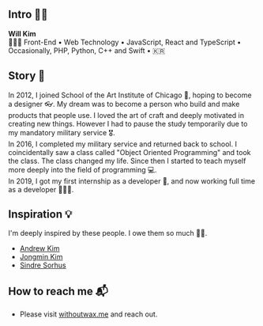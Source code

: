 ## Intro 👋🏼

**Will Kim**  
👨🏻‍💻 Front-End • Web Technology • JavaScript, React and TypeScript • Occasionally, PHP, Python, C++ and Swift • 🇰🇷

## Story 💬

In 2012, I joined School of the Art Institute of Chicago 🎨, hoping to become a designer 👓. My dream was to become a person who build and make products that people use. I loved the art of craft and deeply motivated in creating new things. However I had to pause the study temporarily due to my mandatory military service 🎖.  
In 2016, I completed my military service and returned back to school. I coincidentally saw a class called "Object Oriented Programming" and took the class. The class changed my life. Since then I started to teach myself more deeply into the field of programming 💻.  
In 2019, I got my first internship as a developer 🎉, and now working full time as a developer 👨🏻‍💻.

## Inspiration 💡

I'm deeply inspired by these people. I owe them so much 🙏🏼.

- [Andrew Kim](https://www.instagram.com/mnmllymnml/?hl=en)
- [Jongmin Kim](https://blog.cmiscm.com/)
- [Sindre Sorhus](https://sindresorhus.com/)

## How to reach me 📬

- Please visit [withoutwax.me](https://withoutwax.me/contact) and reach out.

<!--
**withoutwax/withoutwax** is a ✨ _special_ ✨ repository because its `README.md` (this file) appears on your GitHub profile.

Here are some ideas to get you started:

- 🔭 I’m currently working on ...
- 🌱 I’m currently learning ...
- 👯 I’m looking to collaborate on ...
- 🤔 I’m looking for help with ...
- 💬 Ask me about ...
- 📫 How to reach me: ...
- 😄 Pronouns: ...
- ⚡ Fun fact: ...
-->
